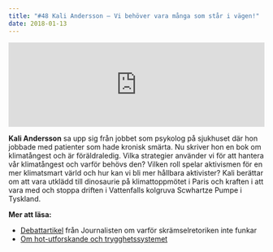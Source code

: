 ```yaml
---
title: "#48 Kali Andersson – Vi behöver vara många som står i vägen!"
date: 2018-01-13
---
```


<iframe src="https://w.soundcloud.com/player/?url=https%3A//api.soundcloud.com/tracks/383007149&amp;color=001665&amp;auto_play=false&amp;hide_related=false&amp;show_comments=true&amp;show_user=true&amp;show_reposts=false" width="100%" height="166" frameborder="no" scrolling="no"></iframe>

**Kali Andersson** sa upp sig från jobbet som psykolog på sjukhuset där hon jobbade med patienter som hade kronisk smärta. Nu skriver hon en bok om klimatångest och är föräldraledig. Vilka strategier använder vi för att hantera vår klimatångest och varför behövs den? Vilken roll spelar aktivismen för en mer klimatsmart värld och hur kan vi bli mer hållbara aktivister? Kali berättar om att vara utklädd till dinosaurie på klimattoppmötet i Paris och kraften i att vara med och stoppa driften i Vattenfalls kolgruva Scwhartze Pumpe i Tyskland.

**Mer att läsa:**

- [Debattartikel](https://www.journalisten.se/debatt/inga-fordelar-med-skramselretorik) från Journalisten om varför skrämselretoriken inte funkar
- [Om hot-utforskande och trygghetssystemet](http://hållbarvardag.se/rod-bla-eller-gron/)

